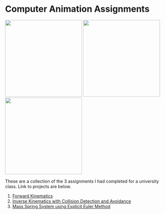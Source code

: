 # Computer Animation Assignments

<p>
  <img src="https://user-images.githubusercontent.com/31963426/117566282-c529fe00-b083-11eb-92ed-88e0af6b461d.gif" width="250" />
  <img src="https://user-images.githubusercontent.com/31963426/117588887-5df86200-b0f4-11eb-8f1a-3c62addedfc4.gif" width="250" /> 
  <img src="https://user-images.githubusercontent.com/31963426/117589828-11178a00-b0fa-11eb-93e6-2690106302ea.gif" width="250" />
</p>

These are a collection of the 3 assignments I had completed for a university class. Link to projects are below.

1. [Forward Kinematics](https://github.com/refatK/P1_Forward-Kinematics)
2. [Inverse Kinematics with Collision Detection and Avoidance](https://github.com/refatK/P2_Inverse-Kinematics)
3. [Mass Spring System using Explicit Euler Method](https://github.com/refatK/P3_Mass_Spring_Euler)
